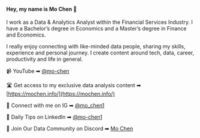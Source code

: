 #### Hey, my name is Mo Chen 👋

I work as a Data & Analytics Analyst within the Financial Services Industry. I have a Bachelor’s degree in Economics and a Master’s degree in Finance and Economics.

I really enjoy connecting with like-minded data people, sharing my skills, experience and personal journey. I create content around tech, data, career, productivity and life in general.

📹 YouTube ➡︎ [@mo-chen](https://www.youtube.com/channel/UCDybamfye5An6p-j1t2YMsg)

🛣️ Get access to my exclusive data analysis content ➡︎ [https://mochen.info/](https://mochen.info/)

📲 Connect with me on IG ➡︎ [@mo_chen1](https://www.instagram.com/mo_chen1/)

🏢 Daily Tips on LinkedIn ➡︎ [@mo-chen1](https://www.linkedin.com/in/mo-chen1/)

💬 Join Our Data Community on Discord ➡︎ [Mo Chen](https://discord.gg/DSFZ3M3kkZ)



<!--
**mochen862/mochen862** is a ✨ _special_ ✨ repository because its `README.md` (this file) appears on your GitHub profile.

Here are some ideas to get you started:

- 🔭 I’m currently working on ...
- 🌱 I’m currently learning ...
- 👯 I’m looking to collaborate on ...
- 🤔 I’m looking for help with ...
- 💬 Ask me about ...
- 📫 How to reach me: ...
- 😄 Pronouns: ...
- ⚡ Fun fact: ...
-->
